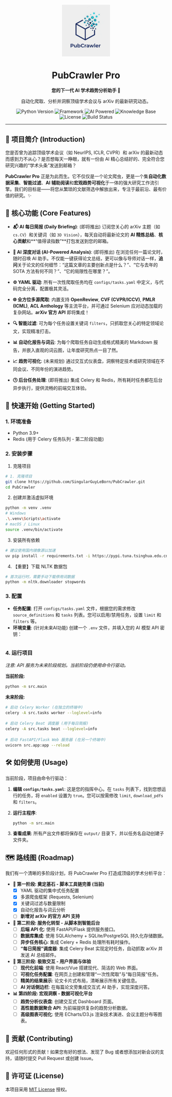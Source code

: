 <div align="center">
  <img src="./logo.png" alt="PubCrawler Pro Logo" width="150"/>
  <h1>PubCrawler Pro</h1>
  <p>
    <strong>您的下一代 AI 学术趋势分析助手 🚀</strong>
  </p>
  <p>
    自动化爬取、分析并洞察顶级学术会议与 arXiv 的最新研究动态。
  </p>
  <p>
    <img src="https://img.shields.io/badge/Python-3.9+-blue.svg" alt="Python Version">
    <img src="https://img.shields.io/badge/Framework-Flask/Celery-orange" alt="Framework">
    <img src="https://img.shields.io/badge/AI%20Powered-Analysis%20%26%20Briefing-blueviolet" alt="AI Powered">
    <img src="https://img.shields.io/badge/Knowledge%20Base-YAML-informational" alt="Knowledge Base">
    <img src="https://img.shields.io/badge/License-MIT-yellow.svg" alt="License">
    <img src="https://img.shields.io/badge/build-passing-brightgreen" alt="Build Status">
  </p>
</div>

---

## 🧐 项目简介 (Introduction)

您是否曾为追踪顶级学术会议（如 NeurIPS, ICLR, CVPR）和 arXiv 的最新动态而感到力不从心？是否想每天一睁眼，就有一份由 AI 精心总结好的、完全符合您研究兴趣的“学术头条”发送到邮箱？

**PubCrawler Pro** 正是为此而生。它不仅仅是一个论文爬虫，更是一个集**自动化数据采集**、**智能过滤**、**AI 辅助阅读**和**宏观趋势可视化**于一体的强大研究工作流引擎。我们的目标是——将您从繁琐的文献筛选中解放出来，专注于最前沿、最有价值的研究。✨

## 🌟 核心功能 (Core Features)

*   **📬 AI 每日简报 (Daily Briefing)**: (即将推出) 订阅您关心的 arXiv 主题（如 `cs.CV`）和关键词（如 `3D Vision`），每天自动将最新论文的 **AI 精炼总结**、**核心贡献**和**“值得读指数”**打包发送到您的邮箱。

*   **🧠 AI 深度对话 (AI-Powered Analysis)**: (即将推出) 在浏览任何一篇论文时，随时召唤 AI 助手。不仅能一键获得论文总结，更可以像与导师对话一样，**追问**关于论文的任何细节：“这篇文章的主要创新点是什么？”、“它与去年的 SOTA 方法有何不同？”、“它的局限性在哪里？”。

*   **⚙️ YAML 驱动**: 所有一次性爬取任务均在 `configs/tasks.yaml` 中定义，与代码完全分离，配置极其灵活。

*   **🌐 全方位多源爬取**: 内置支持 **OpenReview**, **CVF (CVPR/ICCV)**, **PMLR (ICML)**, **ACL Anthology** 等主流平台，并可通过 Selenium 应对动态加载的复杂网站。**arXiv 官方 API** 即将集成！

*   **🔍 智能过滤**: 可为每个任务设置关键词 `filters`，只抓取您关心的特定领域论文，实现精准打击。

*   **📊 自动化报告与词云**: 为每个爬取任务自动生成格式精美的 Markdown 报告，并嵌入直观的词云图，让年度研究热点一目了然。

*   **📈 趋势可视化**: (未来规划) 通过交互式仪表盘，洞察特定技术或研究领域在不同会议、不同年份的演进趋势。

*   **🕒 后台任务处理**: (即将推出) 集成 Celery 和 Redis，所有耗时任务都在后台异步执行，提供流畅的前端交互体验。

## 🚀 快速开始 (Getting Started)

### 1. 环境准备

*   Python 3.9+
*   Redis (用于 Celery 任务队列 - 第二阶段功能)

### 2. 安装步骤
1. 克隆项目
```bash
# 1. 克隆项目
git clone https://github.com/SingularGuyLeBorn/PubCrawler.git
cd PubCrawler
```

2. 创建并激活虚拟环境
```bash
python -m venv .venv
# Windows
.\.venv\Scripts\activate
# macOS / Linux
source .venv/bin/activate
```
3. 安装所有依赖
```bash
# 建议使用国内镜像源以加速
uv pip install -r requirements.txt -i https://pypi.tuna.tsinghua.edu.cn/simple
```

4. 【重要】下载 NLTK 数据包
```bash
# 首次运行时，需要手动下载停用词数据
python -m nltk.downloader stopwords
```

### 3. 配置

*   **任务配置**: 打开 `configs/tasks.yaml` 文件，根据您的需求修改 `source_definitions` 和 `tasks` 列表。您可以启用/禁用任务，设置 `limit` 和 `filters` 等。
*   **环境变量**: (针对未来AI功能) 创建一个 `.env` 文件，并填入您的 AI 模型 API 密钥：
    ```    OPENAI_API_KEY="sk-..."
    ```

### 4. 运行项目

*注意: API 服务为未来阶段规划。当前阶段仍使用命令行驱动。*

**当前阶段:**
```bash
python -m src.main
```

**未来阶段:**
```bash
# 启动 Celery Worker (在独立的终端中)
celery -A src.tasks worker --loglevel=info

# 启动 Celery Beat 调度器 (用于每日简报)
celery -A src.tasks beat --loglevel=info

# 启动 FastAPI/Flask Web 服务器 (在另一个终端中)
uvicorn src.app:app --reload
```

## 🛠️ 如何使用 (Usage)

当前阶段，项目由命令行驱动：

1.  **编辑 `configs/tasks.yaml`**: 这是您的指挥中心。在 `tasks` 列表下，找到您想运行的任务，将 `enabled` 设置为 `true`。您可以按需修改 `limit`, `download_pdfs` 和 `filters`。

2.  **运行主程序**:
    ```bash
    python -m src.main
    ```

3.  **查看成果**:
    所有产出文件都将保存在 `output/` 目录下，并以任务名自动创建子文件夹。

## 🗺️ 路线图 (Roadmap)

我们有一个清晰的多阶段计划，将 PubCrawler Pro 打造成顶级的学术分析平台：

*   **🧱 第一阶段: 奠定基石 - 脚本工具链完善 (当前)**
    *   [x] YAML 驱动的集中式任务配置
    *   [x] 多源爬虫框架 (Requests, Selenium)
    *   [x] 关键词过滤与数量限制
    *   [x] 自动化报告与词云分析
    *   [ ] **新增对 arXiv 的官方 API 支持**

*   **🚀 第二阶段: 服务化转型 - 从脚本到智能后台**
    *   [ ] **后端 API 化**: 使用 FastAPI/Flask 提供服务接口。
    *   [ ] **数据库集成**: 使用 SQLAlchemy + SQLite/PostgreSQL 持久化存储数据。
    *   [ ] **异步任务核心**: 集成 Celery + Redis 处理所有耗时操作。
    *   [ ] **“每日简报”调度器**: 集成 Celery Beat 实现定时任务，自动抓取 arXiv 并发送 AI 总结邮件。

*   **🎨 第三阶段: 极致交互 - 用户界面与体验**
    *   [ ] **现代化前端**: 使用 React/Vue 搭建现代、简洁的 Web 界面。
    *   [ ] **可视化任务配置**: 在网页上创建和管理“一次性爬取”与“每日简报”任务。
    *   [ ] **精美的结果展示**: 论文卡片式布局，清晰展示所有关键信息。
    *   [ ] **AI 对话侧边栏**: 在每篇论文旁集成交互式 AI 助手，实现深度问答。

*   **📊 第四阶段: 宏观洞察 - 数据可视化平台**
    *   [ ] **趋势分析仪表盘**: 创建交互式 Dashboard 页面。
    *   [ ] **高性能数据聚合 API**: 为前端提供复杂的趋势分析数据。
    *   [ ] **高级图表可视化**: 使用 ECharts/D3.js 渲染技术演进、会议主题分布等图表。

## 🙌 贡献 (Contributing)

欢迎任何形式的贡献！如果您有好的想法、发现了 Bug 或者想添加对新会议的支持，请随时提交 Pull Request 或创建 Issue。

## 📄 许可证 (License)

本项目采用 [MIT License](LICENSE) 授权。